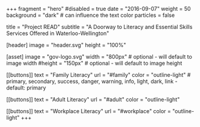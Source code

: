 +++
fragment = "hero"
#disabled = true
date = "2016-09-07"
weight = 50
background = "dark" # can influence the text color
particles = false

title = "Project READ"
subtitle = "A Doorway to Literacy and Essential Skills Services Offered in Waterloo-Wellington"

[header]
  image = "header.svg"
  height = "100%"

[asset]
  image = "gov-logo.svg"
  width = "800px" # optional - will default to image width
  #height = "150px" # optional - will default to image height

[[buttons]]
  text = "Family Literacy"
  url = "#family"
  color = "outline-light" # primary, secondary, success, danger, warning, info, light, dark, link - default: primary

[[buttons]]
  text = "Adult Literacy"
  url = "#adult"
  color = "outline-light"

[[buttons]]
  text = "Workplace Literacy"
  url = "#workplace"
  color = "outline-light"
+++
